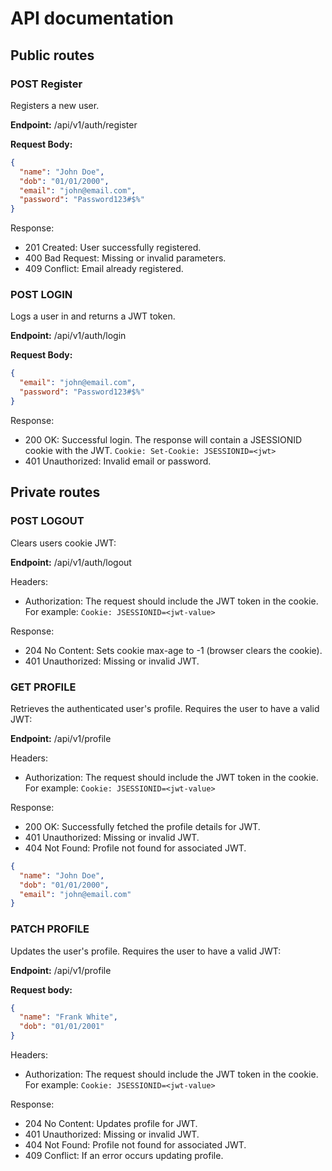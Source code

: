 # API documentation

## Public routes

### POST Register

Registers a new user.

**Endpoint:** /api/v1/auth/register

**Request Body:**

```json
{
  "name": "John Doe",
  "dob": "01/01/2000",
  "email": "john@email.com",
  "password": "Password123#$%"
}
```

Response:

- 201 Created: User successfully registered.
- 400 Bad Request: Missing or invalid parameters.
- 409 Conflict: Email already registered.

### POST LOGIN

Logs a user in and returns a JWT token.

**Endpoint:** /api/v1/auth/login

**Request Body:**

```json
{
  "email": "john@email.com",
  "password": "Password123#$%"
}
```

Response:

- 200 OK: Successful login. The response will contain a JSESSIONID cookie with the JWT.
  `Cookie: Set-Cookie: JSESSIONID=<jwt>`
- 401 Unauthorized: Invalid email or password.

## Private routes

### POST LOGOUT

Clears users cookie JWT:

**Endpoint:** /api/v1/auth/logout

Headers:

- Authorization: The request should include the JWT token in the cookie. For example:
  `Cookie: JSESSIONID=<jwt-value>`

Response:

- 204 No Content: Sets cookie max-age to -1 (browser clears the cookie).
- 401 Unauthorized: Missing or invalid JWT.

### GET PROFILE

Retrieves the authenticated user's profile. Requires the user to have a valid JWT:

**Endpoint:** /api/v1/profile

Headers:

- Authorization: The request should include the JWT token in the cookie. For example:
  `Cookie: JSESSIONID=<jwt-value>`

Response:

- 200 OK: Successfully fetched the profile details for JWT.
- 401 Unauthorized: Missing or invalid JWT.
- 404 Not Found: Profile not found for associated JWT.

```json
{
  "name": "John Doe",
  "dob": "01/01/2000",
  "email": "john@email.com"
}
```

### PATCH PROFILE

Updates the user's profile. Requires the user to have a valid JWT:

**Endpoint:** /api/v1/profile

**Request body:**

```json
{
  "name": "Frank White",
  "dob": "01/01/2001"
}
```

Headers:

- Authorization: The request should include the JWT token in the cookie. For example:
  `Cookie: JSESSIONID=<jwt-value>`

Response:

- 204 No Content: Updates profile for JWT.
- 401 Unauthorized: Missing or invalid JWT.
- 404 Not Found: Profile not found for associated JWT.
- 409 Conflict: If an error occurs updating profile.
